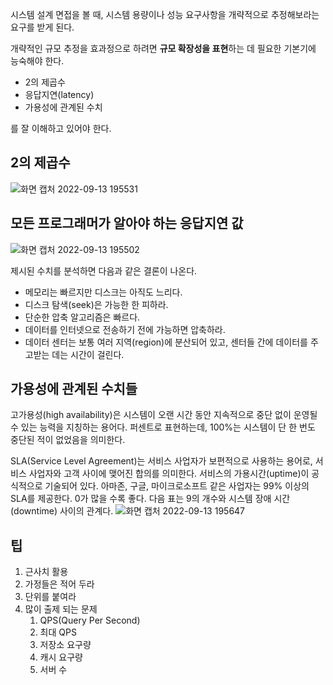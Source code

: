 시스템 설계 면접을 볼 때, 시스템 용량이나 성능 요구사항을 개략적으로 추정해보라는 요구를 받게 된다.

개략적인 규모 추정을 효과정으로 하려면 **규모 확장성을 표현**하는 데 필요한 기본기에 능숙해야 한다.

- 2의 제곱수
- 응답지연(latency)
- 가용성에 관계된 수치

를 잘 이해하고 있어야 한다.

## 2의 제곱수
![화면 캡처 2022-09-13 195531](https://user-images.githubusercontent.com/44438366/189883766-87cbcd9d-31dc-4666-a709-ec7c71dafe5c.png)

## 모든 프로그래머가 알아야 하는 응답지연 값
![화면 캡처 2022-09-13 195502](https://user-images.githubusercontent.com/44438366/189883808-80b8b9c1-dc2a-4d33-8b24-f1788e58c9d5.png)

제시된 수치를 분석하면 다음과 같은 결론이 나온다.

- 메모리는 빠르지만 디스크는 아직도 느리다.
- 디스크 탐색(seek)은 가능한 한 피하라.
- 단순한 압축 알고리즘은 빠르다.
- 데이터를 인터넷으로 전송하기 전에 가능하면 압축하라.
- 데이터 센터는 보통 여러 지역(region)에 분산되어 있고, 센터들 간에 데이터를 주고받는 데는 시간이 걸린다.

## 가용성에 관계된 수치들

고가용성(high availability)은 시스템이 오랜 시간 동안 지속적으로 중단 없이 운영될 수 있는 능력을 지칭하는 용어다. 퍼센트로 표현하는데, 100%는 시스템이 단 한 번도 중단된 적이 없었음을 의미한다.

SLA(Service Level Agreement)는 서비스 사업자가 보편적으로 사용하는 용어로, 서비스 사업자와 고객 사이에 맺어진 합의를 의미한다. 서비스의 가용시간(uptime)이 공식적으로 기술되어 있다. 아마존, 구글, 마이크로소프트 같은 사업자는 99% 이상의 SLA를 제공한다. 0가 많을 수록 좋다. 다음 표는 9의 개수와 시스템 장애 시간(downtime) 사이의 관계다.
![화면 캡처 2022-09-13 195647](https://user-images.githubusercontent.com/44438366/189883953-88beb46f-8bef-41ed-a48e-7591af9b3012.png)

## 팁

1. 근사치 활용
2. 가정들은 적어 두라
3. 단위를 붙여라
4. 많이 출제 되는 문제
    1. QPS(Query Per Second)
    2. 최대 QPS
    3. 저장소 요구량
    4. 캐시 요구량
    5. 서버 수
